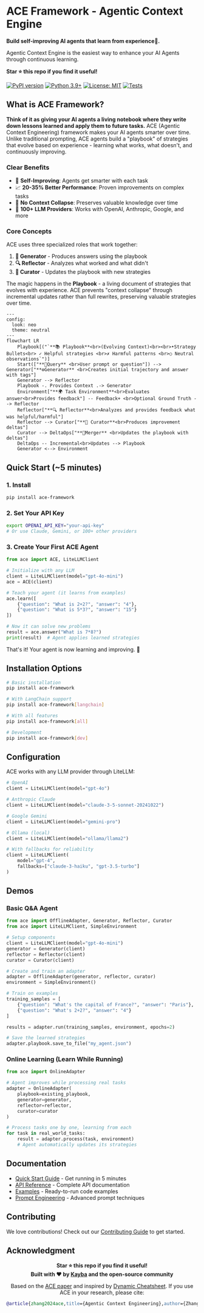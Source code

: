 # ACE Framework - Agentic Context Engine

**Build self-improving AI agents that learn from experience🧠.**

Agentic Context Engine is the easiest way to enhance your AI Agents through continuous learning. 

**Star ⭐️ this repo if you find it useful!**

[![PyPI version](https://badge.fury.io/py/ace-framework.svg)](https://badge.fury.io/py/ace-framework)
[![Python 3.9+](https://img.shields.io/badge/python-3.9+-blue.svg)](https://www.python.org/downloads/)
[![License: MIT](https://img.shields.io/badge/License-MIT-yellow.svg)](https://opensource.org/licenses/MIT)
[![Tests](https://github.com/Kayba-ai/agentic-context-engine/actions/workflows/tests.yml/badge.svg)](https://github.com/Kayba-ai/agentic-context-engine/actions)

## What is ACE Framework?

**Think of it as giving your AI agents a living notebook where they write down lessons learned and apply them to future tasks.**
ACE (Agentic Context Engineering) framework makes your AI agents smarter over time. Unlike traditional prompting, ACE agents build a "playbook" of strategies that evolve based on experience - learning what works, what doesn't, and continuously improving.

### Clear Benefits
- 🧠 **Self-Improving**: Agents get smarter with each task
- 📈 **20-35% Better Performance**: Proven improvements on complex tasks
- 🔄 **No Context Collapse**: Preserves valuable knowledge over time
- 🚀 **100+ LLM Providers**: Works with OpenAI, Anthropic, Google, and more

### Core Concepts

ACE uses three specialized roles that work together:

1. **🎯 Generator** - Produces answers using the playbook
2. **🔍 Reflector** - Analyzes what worked and what didn't
3. **📝 Curator** - Updates the playbook with new strategies

The magic happens in the **Playbook** - a living document of strategies that evolves with experience.
ACE prevents "context collapse" through incremental updates rather than full rewrites, preserving valuable strategies over time.

```mermaid
---
config:
  look: neo
  theme: neutral
---
flowchart LR
    Playbook[("`**📚 Playbook**<br>(Evolving Context)<br><br>•Strategy Bullets<br> ✓ Helpful strategies <br>✗ Harmful patterns <br>○ Neutral observations`")]
    Start(["**📝Query** <br>User prompt or question"]) --> Generator["**⚙️Generator** <br>Creates initial trajectory and answer with tags"]
    Generator --> Reflector
    Playbook -. Provides Context .-> Generator
    Environment["**🌍 Task Environment**<br>Evaluates answer<br>Provides feedback"] -- Feedback+ <br>Optional Ground Truth --> Reflector
    Reflector["**🔍 Reflector**<br>Analyzes and provides feedback what was helpful/harmful"]
    Reflector --> Curator["**📝 Curator**<br>Produces improvement deltas"]
    Curator --> DeltaOps["**🔀Merger** <br>Updates the playbook with deltas"]
    DeltaOps -- Incremental<br>Updates --> Playbook
    Generator <--> Environment
```

## Quick Start (~5 minutes)

### 1. Install

```bash
pip install ace-framework
```

### 2. Set Your API Key

```bash
export OPENAI_API_KEY="your-api-key"
# Or use Claude, Gemini, or 100+ other providers
```

### 3. Create Your First ACE Agent

```python
from ace import ACE, LiteLLMClient

# Initialize with any LLM
client = LiteLLMClient(model="gpt-4o-mini")
ace = ACE(client)

# Teach your agent (it learns from examples)
ace.learn([
    {"question": "What is 2+2?", "answer": "4"},
    {"question": "What is 5*3?", "answer": "15"}
])

# Now it can solve new problems
result = ace.answer("What is 7*8?")
print(result)  # Agent applies learned strategies
```

That's it! Your agent is now learning and improving. 🎉

## Installation Options

```bash
# Basic installation
pip install ace-framework

# With LangChain support
pip install ace-framework[langchain]

# With all features
pip install ace-framework[all]

# Development
pip install ace-framework[dev]
```

## Configuration

ACE works with any LLM provider through LiteLLM:

```python
# OpenAI
client = LiteLLMClient(model="gpt-4o")

# Anthropic Claude
client = LiteLLMClient(model="claude-3-5-sonnet-20241022")

# Google Gemini
client = LiteLLMClient(model="gemini-pro")

# Ollama (local)
client = LiteLLMClient(model="ollama/llama2")

# With fallbacks for reliability
client = LiteLLMClient(
    model="gpt-4",
    fallbacks=["claude-3-haiku", "gpt-3.5-turbo"]
)
```

## Demos

### Basic Q&A Agent

```python
from ace import OfflineAdapter, Generator, Reflector, Curator
from ace import LiteLLMClient, SimpleEnvironment

# Setup components
client = LiteLLMClient(model="gpt-4o-mini")
generator = Generator(client)
reflector = Reflector(client)
curator = Curator(client)

# Create and train an adapter
adapter = OfflineAdapter(generator, reflector, curator)
environment = SimpleEnvironment()

# Train on examples
training_samples = [
    {"question": "What's the capital of France?", "answer": "Paris"},
    {"question": "What's 2+2?", "answer": "4"}
]

results = adapter.run(training_samples, environment, epochs=2)

# Save the learned strategies
adapter.playbook.save_to_file("my_agent.json")
```

### Online Learning (Learn While Running)

```python
from ace import OnlineAdapter

# Agent improves while processing real tasks
adapter = OnlineAdapter(
    playbook=existing_playbook,
    generator=generator,
    reflector=reflector,
    curator=curator
)

# Process tasks one by one, learning from each
for task in real_world_tasks:
    result = adapter.process(task, environment)
    # Agent automatically updates its strategies
```

## Documentation

- [Quick Start Guide](docs/QUICK_START.md) - Get running in 5 minutes
- [API Reference](docs/API_REFERENCE.md) - Complete API documentation
- [Examples](examples/) - Ready-to-run code examples
- [Prompt Engineering](docs/PROMPT_ENGINEERING.md) - Advanced prompt techniques

## Contributing

We love contributions! Check out our [Contributing Guide](CONTRIBUTING.md) to get started.

## Acknowledgment

<div align="center">

**Star ⭐ this repo if you find it useful!** <br>
**Built with ❤️ by [Kayba](https://kayba.ai) and the open-source community**

Based on the [ACE paper](https://arxiv.org/abs/2510.04618) and inspired by [Dynamic Cheatsheet](https://arxiv.org/abs/2504.07952).
If you use ACE in your research, please cite:
```bibtex
@article{zhang2024ace,title={Agentic Context Engineering},author={Zhang et al.},journal={arXiv:2510.04618},year={2024}}
```

</div>
